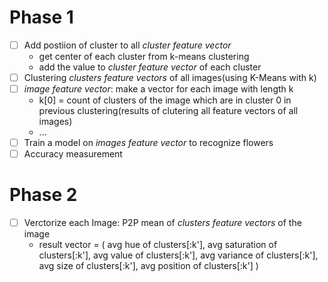 # Phase 1

- [ ] Add postiion of cluster to all _cluster feature vector_
    - get center of each cluster from k-means clustering
    - add the value to _cluster feature vector_ of each cluster
- [ ] Clustering _clusters feature vectors_ of all images(using K-Means with k)
- [ ] _image feature vector_: make a vector for each image with length k 
    - k[0] = count of clusters of the image which are in cluster 0 in previous clustering(results of clutering all feature vectors of all images)
    - ...
- [ ] Train a model on _images feature vector_ to recognize flowers
- [ ] Accuracy measurement

# Phase 2

- [ ] Verctorize each Image: P2P mean of _clusters feature vectors_ of the image
    - result vector = (
        avg hue of clusters[:k'], avg saturation of clusters[:k'], avg value of clusters[:k'], avg variance of clusters[:k'], avg size of clusters[:k'], avg position of clusters[:k']
    )
